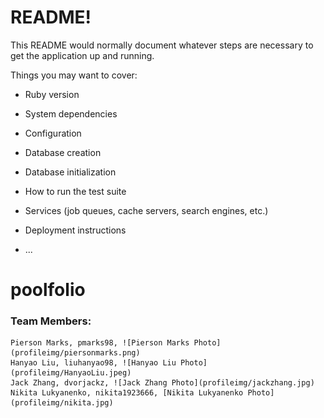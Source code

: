 # README!

This README would normally document whatever steps are necessary to get the
application up and running.

Things you may want to cover:

* Ruby version

* System dependencies

* Configuration

* Database creation

* Database initialization

* How to run the test suite

* Services (job queues, cache servers, search engines, etc.)

* Deployment instructions

* ...
# poolfolio

### Team Members:
    Pierson Marks, pmarks98, ![Pierson Marks Photo](profileimg/piersonmarks.png)
    Hanyao Liu, liuhanyao98, ![Hanyao Liu Photo](profileimg/HanyaoLiu.jpeg)
    Jack Zhang, dvorjackz, ![Jack Zhang Photo](profileimg/jackzhang.jpg)
    Nikita Lukyanenko, nikita1923666, [Nikita Lukyanenko Photo](profileimg/nikita.jpg)
